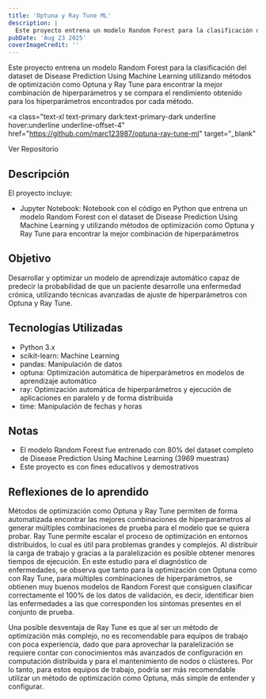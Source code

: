 ```yaml
---
title: 'Optuna y Ray Tune ML'
description: |
  Este proyecto entrena un modelo Random Forest para la clasificación del dataset de Disease Prediction Using Machine Learning utilizando métodos de optimización como Optuna y Ray Tune para encontrar la mejor combinación de hiperparámetros y se compara el rendimiento obtenido para los hiperparámetros encontrados por cada método.
pubDate: 'Aug 23 2025'
coverImageCredit: ''
---
```


Este proyecto entrena un modelo Random Forest para la clasificación del dataset de Disease Prediction Using Machine Learning utilizando métodos de optimización como Optuna y Ray Tune para encontrar la mejor combinación de hiperparámetros y se compara el rendimiento obtenido para los hiperparámetros encontrados por cada método.

<a
  class="text-xl text-primary dark:text-primary-dark underline hover:underline underline-offset-4"
  href="https://github.com/marc123987/optuna-ray-tune-ml"
  target="_blank"
>
  Ver Repositorio
</a>

## Descripción

El proyecto incluye:
- Jupyter Notebook: Notebook con el código en Python que entrena un modelo Random Forest con el dataset de Disease Prediction Using Machine Learning y utilizando métodos de optimización como Optuna y Ray Tune para encontrar la mejor combinación de hiperparámetros

## Objetivo

Desarrollar y optimizar un modelo de aprendizaje automático capaz de predecir la probabilidad de que un paciente desarrolle una enfermedad crónica, utilizando técnicas avanzadas de ajuste de hiperparámetros con Optuna y Ray Tune.

## Tecnologías Utilizadas

- Python 3.x
- scikit-learn: Machine Learning
- pandas: Manipulación de datos
- optuna: Optimización automática de hiperparámetros en modelos de aprendizaje automático
- ray: Optimización automática de hiperparámetros y ejecución de aplicaciones en paralelo y de forma distribuida
- time: Manipulación de fechas y horas

## Notas

- El modelo Random Forest fue entrenado con 80% del dataset completo de Disease Prediction Using Machine Learning (3969 muestras)
- Este proyecto es con fines educativos y demostrativos

## Reflexiones de lo aprendido

Métodos de optimización como Optuna y Ray Tune permiten de forma automatizada encontrar las mejores combinaciones de hiperparámetros al generar múltiples combinaciones de prueba para el modelo que se quiera probar. Ray Tune permite escalar el proceso de optimización en entornos distribuidos, lo cual es útil para problemas grandes y complejos. Al distribuir la carga de trabajo y gracias a la paralelización es posible obtener menores tiempos de ejecución. En este estudio para el diagnóstico de enfermedades, se observa que tanto para la optimización con Optuna como con Ray Tune, para múltiples combinaciones de hiperparámetros, se obtienen muy buenos modelos de Random Forest que consiguen clasificar correctamente el 100% de los datos de validación, es decir, identificar bien las enfermedades a las que corresponden los síntomas presentes en el conjunto de prueba.

Una posible desventaja de Ray Tune es que al ser un método de optimización más complejo, no es recomendable para equipos de trabajo con poca experiencia, dado que para aprovechar la paralelización se requiere contar con conocimientos más avanzados de configuración en computación distribuida y para el mantenimiento de nodos o clústeres. Por lo tanto, para estos equipos de trabajo, podría ser más recomendable utilizar un método de optimización como Optuna, más simple de entender y configurar.
